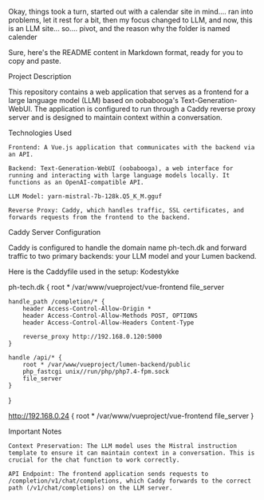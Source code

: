 Okay, things took a turn, started out with a calendar site in mind.... ran into problems, let it rest for a bit, then my focus changed to LLM, and now, this is an LLM site... so.... pivot, and the reason why the folder is named calender

Sure, here's the README content in Markdown format, ready for you to copy and paste.

Project Description

This repository contains a web application that serves as a frontend for a large language model (LLM) based on oobabooga's Text-Generation-WebUI. The application is configured to run through a Caddy reverse proxy server and is designed to maintain context within a conversation.

Technologies Used

    Frontend: A Vue.js application that communicates with the backend via an API.

    Backend: Text-Generation-WebUI (oobabooga), a web interface for running and interacting with large language models locally. It functions as an OpenAI-compatible API.

    LLM Model: yarn-mistral-7b-128k.Q5_K_M.gguf

    Reverse Proxy: Caddy, which handles traffic, SSL certificates, and forwards requests from the frontend to the backend.

Caddy Server Configuration

Caddy is configured to handle the domain name ph-tech.dk and forward traffic to two primary backends: your LLM model and your Lumen backend.

Here is the Caddyfile used in the setup:
Kodestykke

ph-tech.dk {
    root * /var/www/vueproject/vue-frontend
    file_server

    handle_path /completion/* {
        header Access-Control-Allow-Origin *
        header Access-Control-Allow-Methods POST, OPTIONS
        header Access-Control-Allow-Headers Content-Type

        reverse_proxy http://192.168.0.120:5000
    }

    handle /api/* {
        root * /var/www/vueproject/lumen-backend/public
        php_fastcgi unix//run/php/php7.4-fpm.sock
        file_server
    }
}

http://192.168.0.24 {
    root * /var/www/vueproject/vue-frontend
    file_server
}

Important Notes

    Context Preservation: The LLM model uses the Mistral instruction template to ensure it can maintain context in a conversation. This is crucial for the chat function to work correctly.

    API Endpoint: The frontend application sends requests to /completion/v1/chat/completions, which Caddy forwards to the correct path (/v1/chat/completions) on the LLM server.

